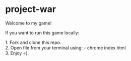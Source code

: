# project-war
Welcome to my game!

If you want to run this game locally:
<div>1. Fork and clone this repo.</div>
<div>2. Open file from your terminal using:
  - chrome index.html</div>
<div>3. Enjoy =).</div>
